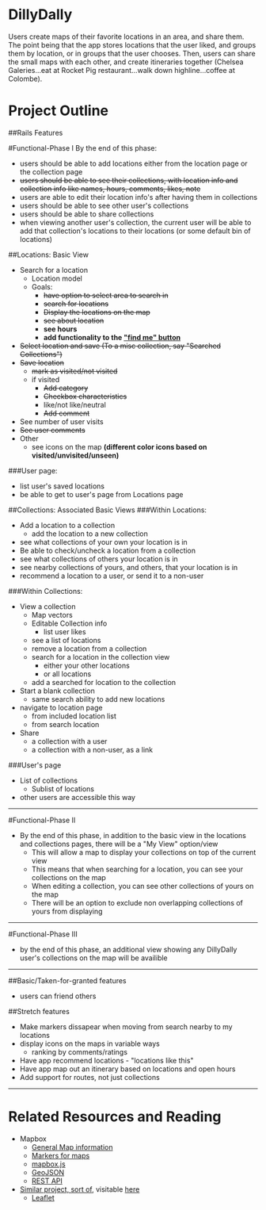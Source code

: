 DillyDally
===

Users create maps of their favorite locations in an area, and share them. The point being that the app stores locations that the user liked, and groups them by location, or in groups that the user chooses. Then, users can share the small maps with each other, and create itineraries together (Chelsea Galeries…eat at Rocket Pig restaurant…walk down highline…coffee at Colombe).

Project Outline
===
##Rails Features

#Functional-Phase I
By the end of this phase:

* users should be able to add locations either from the location page or the collection page
* ~~users should be able to see their collections, with location info and collection info like names, hours, comments, likes, note~~
* users are able to edit their location info's after having them in collections
* users should be able to see other user's collections
* users should be able to share collections
* when viewing another user's collection, the current user will be able to add that collection's locations to their locations (or some default bin of locations)


##Locations: Basic View
* Search for a location
	* Location model
	* Goals:
		* ~~have option to select area to search in~~
		* ~~search for locations~~
		* ~~Display the locations on the map~~
		* ~~see about location~~
		* **see hours**
		* **add functionality to the ["find me" button](http://www.mapbox.com/mapbox.js/example/v1.0.0/geolocation/)**
* ~~Select location and save (To a misc collection, say "Searched Collections")~~
* ~~Save location~~
	* ~~mark as visited/not visited~~
	* if visited
		* ~~Add category~~
		* ~~Checkbox characteristics~~
		* like/not like/neutral
		* ~~Add comment~~
* See number of user visits
* ~~See user comments~~
* Other
	* see icons on the map **(different color icons based on visited/unvisited/unseen)**
	
###User page:
* list user's saved locations
* be able to get to user's page from Locations page


##Collections: Associated Basic Views
###Within Locations:
* Add a location to a collection
	* add the location to a new collection
* see what collections of your own your location is in
* Be able to check/uncheck a location from a collection
* see what collections of others your location is in
* see nearby collections of yours, and others, that your location is in
* recommend a location to a user, or send it to a non-user

###Within Collections:
* View a collection
	* Map vectors
	* Editable Collection info
		* list user likes
	* see a list of locations
	* remove a location from a collection
	* search for a location in the collection view
		* either your other locations
		* or all locations
	* add a searched for location to the collection
* Start a blank collection
	* same search ability to add new locations
* navigate to location page
	* from included location list
	* from search location
* Share
	* a collection with a user
	* a collection with a non-user, as a link

###User's page
* List of collections
	* Sublist of locations
* other users are accessible this way

---

#Functional-Phase II
* By the end of this phase, in addition to the basic view in the locations and collections pages, there will be a "My View" option/view
	* This will allow a map to display your collections on top of the current view
	* This means that when searching for a location, you can see your collections on the map
	* When editing a collection, you can see other collections of yours on the map
	* There will be an option to exclude non overlapping collections of yours from displaying

---

#Functional-Phase III
* by the end of this phase, an additional view showing any DillyDally user's collections on the map will be availible

---

##Basic/Taken-for-granted features
* users can friend others

##Stretch features
* Make markers dissapear when moving from search nearby to my locations
* display icons on the maps in variable ways
	* ranking by comments/ratings
* Have app recommend locations - "locations like this"
* Have app map out an itinerary based on locations and open hours
* Add support for routes, not just collections

---

Related Resources and Reading
===
* Mapbox
	* [General Map information](http://www.mapbox.com/developers/guide/) 
	* [Markers for maps](http://mapbox.com/maki/)
	* [mapbox.js](http://www.mapbox.com/mapbox.js/api/v1.3.1/)
	* [GeoJSON](http://www.geojson.org/)
	* [REST API](http://www.mapbox.com/developers/api/#map_resources)
* [Similar project, sort of](https://github.com/tmcw/togeojson/), visitable [here](http://geojson.io/)
	* [Leaflet](https://github.com/Leaflet/Leaflet.draw)
